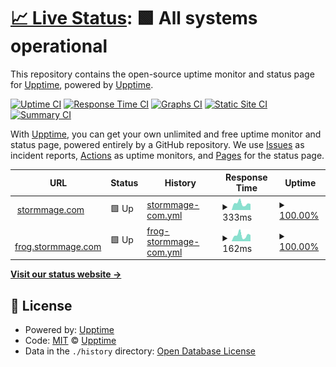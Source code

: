# [📈 Live Status](https://stormmage.com): <!--live status--> **🟩 All systems operational**

This repository contains the open-source uptime monitor and status page for [Upptime](https://upptime.js.org), powered by [Upptime](https://github.com/upptime/upptime).

[![Uptime CI](https://github.com/tlees/upptime/workflows/Uptime%20CI/badge.svg)](https://github.com/tlees/upptime/actions?query=workflow%3A%22Uptime+CI%22)
[![Response Time CI](https://github.com/tlees/upptime/workflows/Response%20Time%20CI/badge.svg)](https://github.com/tlees/upptime/actions?query=workflow%3A%22Response+Time+CI%22)
[![Graphs CI](https://github.com/tlees/upptime/workflows/Graphs%20CI/badge.svg)](https://github.com/tlees/upptime/actions?query=workflow%3A%22Graphs+CI%22)
[![Static Site CI](https://github.com/tlees/upptime/workflows/Static%20Site%20CI/badge.svg)](https://github.com/tlees/upptime/actions?query=workflow%3A%22Static+Site+CI%22)
[![Summary CI](https://github.com/tlees/upptime/workflows/Summary%20CI/badge.svg)](https://github.com/tlees/upptime/actions?query=workflow%3A%22Summary+CI%22)

With [Upptime](https://upptime.js.org), you can get your own unlimited and free uptime monitor and status page, powered entirely by a GitHub repository. We use [Issues](https://github.com/upptime/upptime/issues) as incident reports, [Actions](https://github.com/tlees/upptime/actions) as uptime monitors, and [Pages](https://stormmage.com) for the status page.

<!--start: status pages-->
<!-- This summary is generated by Upptime (https://github.com/upptime/upptime) -->
<!-- Do not edit this manually, your changes will be overwritten -->
<!-- prettier-ignore -->
| URL | Status | History | Response Time | Uptime |
| --- | ------ | ------- | ------------- | ------ |
| <img alt="" src="https://icons.duckduckgo.com/ip3/stormmage.com.ico" height="13"> [stormmage.com](https://stormmage.com) | 🟩 Up | [stormmage-com.yml](https://github.com/tlees/upptime/commits/HEAD/history/stormmage-com.yml) | <details><summary><img alt="Response time graph" src="./graphs/stormmage-com/response-time-week.png" height="20"> 333ms</summary><br><a href="https://stormmage.com/history/stormmage-com"><img alt="Response time 424" src="https://img.shields.io/endpoint?url=https%3A%2F%2Fraw.githubusercontent.com%2Ftlees%2Fupptime%2FHEAD%2Fapi%2Fstormmage-com%2Fresponse-time.json"></a><br><a href="https://stormmage.com/history/stormmage-com"><img alt="24-hour response time 196" src="https://img.shields.io/endpoint?url=https%3A%2F%2Fraw.githubusercontent.com%2Ftlees%2Fupptime%2FHEAD%2Fapi%2Fstormmage-com%2Fresponse-time-day.json"></a><br><a href="https://stormmage.com/history/stormmage-com"><img alt="7-day response time 333" src="https://img.shields.io/endpoint?url=https%3A%2F%2Fraw.githubusercontent.com%2Ftlees%2Fupptime%2FHEAD%2Fapi%2Fstormmage-com%2Fresponse-time-week.json"></a><br><a href="https://stormmage.com/history/stormmage-com"><img alt="30-day response time 361" src="https://img.shields.io/endpoint?url=https%3A%2F%2Fraw.githubusercontent.com%2Ftlees%2Fupptime%2FHEAD%2Fapi%2Fstormmage-com%2Fresponse-time-month.json"></a><br><a href="https://stormmage.com/history/stormmage-com"><img alt="1-year response time 426" src="https://img.shields.io/endpoint?url=https%3A%2F%2Fraw.githubusercontent.com%2Ftlees%2Fupptime%2FHEAD%2Fapi%2Fstormmage-com%2Fresponse-time-year.json"></a></details> | <details><summary><a href="https://stormmage.com/history/stormmage-com">100.00%</a></summary><a href="https://stormmage.com/history/stormmage-com"><img alt="All-time uptime 98.91%" src="https://img.shields.io/endpoint?url=https%3A%2F%2Fraw.githubusercontent.com%2Ftlees%2Fupptime%2FHEAD%2Fapi%2Fstormmage-com%2Fuptime.json"></a><br><a href="https://stormmage.com/history/stormmage-com"><img alt="24-hour uptime 100.00%" src="https://img.shields.io/endpoint?url=https%3A%2F%2Fraw.githubusercontent.com%2Ftlees%2Fupptime%2FHEAD%2Fapi%2Fstormmage-com%2Fuptime-day.json"></a><br><a href="https://stormmage.com/history/stormmage-com"><img alt="7-day uptime 100.00%" src="https://img.shields.io/endpoint?url=https%3A%2F%2Fraw.githubusercontent.com%2Ftlees%2Fupptime%2FHEAD%2Fapi%2Fstormmage-com%2Fuptime-week.json"></a><br><a href="https://stormmage.com/history/stormmage-com"><img alt="30-day uptime 100.00%" src="https://img.shields.io/endpoint?url=https%3A%2F%2Fraw.githubusercontent.com%2Ftlees%2Fupptime%2FHEAD%2Fapi%2Fstormmage-com%2Fuptime-month.json"></a><br><a href="https://stormmage.com/history/stormmage-com"><img alt="1-year uptime 100.00%" src="https://img.shields.io/endpoint?url=https%3A%2F%2Fraw.githubusercontent.com%2Ftlees%2Fupptime%2FHEAD%2Fapi%2Fstormmage-com%2Fuptime-year.json"></a></details>
| <img alt="" src="https://icons.duckduckgo.com/ip3/frog.stormmage.com.ico" height="13"> [frog.stormmage.com](https://frog.stormmage.com) | 🟩 Up | [frog-stormmage-com.yml](https://github.com/tlees/upptime/commits/HEAD/history/frog-stormmage-com.yml) | <details><summary><img alt="Response time graph" src="./graphs/frog-stormmage-com/response-time-week.png" height="20"> 162ms</summary><br><a href="https://stormmage.com/history/frog-stormmage-com"><img alt="Response time 207" src="https://img.shields.io/endpoint?url=https%3A%2F%2Fraw.githubusercontent.com%2Ftlees%2Fupptime%2FHEAD%2Fapi%2Ffrog-stormmage-com%2Fresponse-time.json"></a><br><a href="https://stormmage.com/history/frog-stormmage-com"><img alt="24-hour response time 128" src="https://img.shields.io/endpoint?url=https%3A%2F%2Fraw.githubusercontent.com%2Ftlees%2Fupptime%2FHEAD%2Fapi%2Ffrog-stormmage-com%2Fresponse-time-day.json"></a><br><a href="https://stormmage.com/history/frog-stormmage-com"><img alt="7-day response time 162" src="https://img.shields.io/endpoint?url=https%3A%2F%2Fraw.githubusercontent.com%2Ftlees%2Fupptime%2FHEAD%2Fapi%2Ffrog-stormmage-com%2Fresponse-time-week.json"></a><br><a href="https://stormmage.com/history/frog-stormmage-com"><img alt="30-day response time 174" src="https://img.shields.io/endpoint?url=https%3A%2F%2Fraw.githubusercontent.com%2Ftlees%2Fupptime%2FHEAD%2Fapi%2Ffrog-stormmage-com%2Fresponse-time-month.json"></a><br><a href="https://stormmage.com/history/frog-stormmage-com"><img alt="1-year response time 195" src="https://img.shields.io/endpoint?url=https%3A%2F%2Fraw.githubusercontent.com%2Ftlees%2Fupptime%2FHEAD%2Fapi%2Ffrog-stormmage-com%2Fresponse-time-year.json"></a></details> | <details><summary><a href="https://stormmage.com/history/frog-stormmage-com">100.00%</a></summary><a href="https://stormmage.com/history/frog-stormmage-com"><img alt="All-time uptime 82.36%" src="https://img.shields.io/endpoint?url=https%3A%2F%2Fraw.githubusercontent.com%2Ftlees%2Fupptime%2FHEAD%2Fapi%2Ffrog-stormmage-com%2Fuptime.json"></a><br><a href="https://stormmage.com/history/frog-stormmage-com"><img alt="24-hour uptime 100.00%" src="https://img.shields.io/endpoint?url=https%3A%2F%2Fraw.githubusercontent.com%2Ftlees%2Fupptime%2FHEAD%2Fapi%2Ffrog-stormmage-com%2Fuptime-day.json"></a><br><a href="https://stormmage.com/history/frog-stormmage-com"><img alt="7-day uptime 100.00%" src="https://img.shields.io/endpoint?url=https%3A%2F%2Fraw.githubusercontent.com%2Ftlees%2Fupptime%2FHEAD%2Fapi%2Ffrog-stormmage-com%2Fuptime-week.json"></a><br><a href="https://stormmage.com/history/frog-stormmage-com"><img alt="30-day uptime 100.00%" src="https://img.shields.io/endpoint?url=https%3A%2F%2Fraw.githubusercontent.com%2Ftlees%2Fupptime%2FHEAD%2Fapi%2Ffrog-stormmage-com%2Fuptime-month.json"></a><br><a href="https://stormmage.com/history/frog-stormmage-com"><img alt="1-year uptime 99.92%" src="https://img.shields.io/endpoint?url=https%3A%2F%2Fraw.githubusercontent.com%2Ftlees%2Fupptime%2FHEAD%2Fapi%2Ffrog-stormmage-com%2Fuptime-year.json"></a></details>

<!--end: status pages-->

[**Visit our status website →**](https://stormmage.com)

## 📄 License

- Powered by: [Upptime](https://github.com/upptime/upptime)
- Code: [MIT](./LICENSE) © [Upptime](https://upptime.js.org)
- Data in the `./history` directory: [Open Database License](https://opendatacommons.org/licenses/odbl/1-0/)
